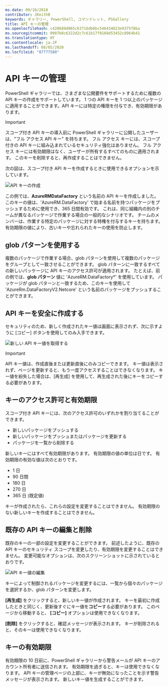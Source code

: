 ```yaml
---
ms.date: 09/10/2018
contributor: JKeithB
keywords: ギャラリー, PowerShell, コマンドレット, PSGallery
title: API キーの管理
ms.openlocfilehash: c428689d065c63716db6bc546434623e9375f8ba
ms.sourcegitcommit: 0907b8c6322d2c7c61b17f8168d53452c8964b41
ms.translationtype: HT
ms.contentlocale: ja-JP
ms.lasthandoff: 08/05/2020
ms.locfileid: "87777580"
---
```

# <a name="managing-api-keys"></a>API キーの管理

PowerShell ギャラリーでは、さまざまな公開要件をサポートするために複数の API キーの作成をサポートしています。 1 つの API キーを 1 つ以上のパッケージに適用することができます。API キーには特定の権限を付与でき、有効期限があります。

> [!IMPORTANT]
> スコープ付き API キーの導入前に PowerShell ギャラリーに公開したユーザーは、"フル アクセス API キー" を持ちます。 フル アクセス キーには、スコープ付きの API キーに組み込まれているセキュリティ強化はありません。 フル アクセス キーには有効期限はなく、ユーザーが所有するすべてのものに適用されます。 このキーを削除すると、再作成することはできません。

次の図は、スコープ付き API キーを作成するときに使用できるオプションを示しています。

![API キーの作成](media/creating-APIkeys/PSGallery_KeyScoped.png)

この例では、**AzureRMDataFactory** という名前の API キーを作成しました。 このキーの値は、'AzureRM.DataFactory' で始まる名前を持つパッケージをプッシュするために使用でき、365 日間有効です。 これは、同じ組織内の別のチームが異なるパッケージで作業する場合の一般的なシナリオです。 チームのメンバーは、作業する特定のパッケージに対する特権を付与するキーを持ちます。
有効期限の値により、古いキーや忘れられたキーの使用を防止します。

## <a name="using-glob-patterns"></a>glob パターンを使用する

複数のパッケージで作業する場合、glob パターンを使用して複数のパッケージをグループとして一致させることができます。 glob パターンに一致するすべての新しいパッケージに API キーのアクセス許可が適用されます。 たとえば、前の例では、**glob パターン** 値に 'AzureRM.DataFactory*' を使用しています。 パッケージが glob パターンと一致するため、このキーを使用して 'AzureRm.DataFactoryV2.Netcore' という名前のパッケージをプッシュすることができます。

## <a name="create-api-keys-securely"></a>API キーを安全に作成する

セキュリティのため、新しく作成されたキー値は画面に表示されず、次に示すように [コピー] ボタンを使用してのみ入手できます。

![新しい API キー値を取得する](media/creating-APIkeys/PSGallery_CopyCreatedKey.png)

> [!IMPORTANT]
> API キー値は、作成直後または更新直後にのみコピーできます。 キー値は表示されず、ページを更新すると、もう一度アクセスすることはできなくなります。 キー値を紛失した場合は、[再生成] を使用して、再生成された後にキーをコピーする必要があります。

## <a name="key-permissions-and-expiration"></a>キーのアクセス許可と有効期限

スコープ付き API キーには、次のアクセス許可のいずれかを割り当てることができます。

- 新しいパッケージをプッシュする
- 新しいパッケージをプッシュまたはパッケージを更新する
- パッケージを一覧から削除する

新しいキーにはすべて有効期限があります。 有効期限の値の単位は日です。 有効期限の有効な値は次のとおりです。

- 1 日
- 90 日間
- 180 日
- 270 日
- 365 日 (既定値)

キーが作成されたら、これらの設定を変更することはできません。 有効期限のない新しいキーを作成することはできません。

## <a name="editing-and-deleting-existing-api-keys"></a>既存の API キーの編集と削除

既存のキーの一部の設定を変更することができます。 前述したように、既存の API キーのセキュリティ スコープを変更したり、有効期限を変更することはできません。 変更可能なオプションは、次のスクリーンショットに示されているとおりです。

![API キー値の編集](media/creating-APIkeys/PSGallery_EditAPIKey.png)

キーによって制御されるパッケージを変更するには、一覧から個々のパッケージを選択するか、glob パターンを変更します。

**[再生成]** をクリックすると、新しいキー値が作成されます。 キーを最初に作成したときと同じく、更新後すぐにキー値を**コピー**する必要があります。 このページから移動すると、 **[コピー]** オプションは使用できなくなります。

**[削除]** をクリックすると、確認メッセージが表示されます。 キーが削除されると、そのキーは使用できなくなります。

## <a name="key-expiration"></a>キーの有効期限

有効期限の 10 日前に、PowerShell ギャラリーから警告メールが API キーのアカウント所有者に送信されます。 有効期限を過ぎると、キーは使用できなくなります。 API キーの管理ページの上部に、キーが無効になったことを示す警告メッセージが表示されます。 新しいキー値を生成することができます。
